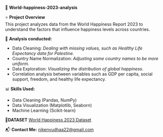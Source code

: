 📌 **World-happiness-2023-analysis**

⭐ **Project Overview**  
This project analyzes data from the World Happiness Report 2023 to understand the factors that influence happiness levels across countries. 

🔰 **Analysis conducted:**
- Data Cleaning: *Dealing with missing values, such as Healthy Life Expectancy data for Palestine.*
- Country Name Normalization: *Adjusting some country names to be more uniform.*
- Data Exploration: *Visualizing the distribution of global happiness.*
- Correlation analysis between variables such as GDP per capita, social support, freedom, and healthy life expectancy.

📊 **Skills Used:**    
- Data Cleaning (Pandas, NumPy)  
- Data Visualization (Matplotlib, Seaborn)  
- Machine Learning (Scikit-learn)

🧷**DATASET** 
[World Happiness 2023 Dataset](https://www.kaggle.com/datasets/ajaypalsinghlo/world-happiness-report-2023)  

📬 **Contact Me:** nikenyudhaa22@gmail.com  
